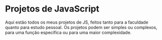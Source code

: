 # Projetos de JavaScript

Aqui estão todos os meus projetos de JS, feitos tanto para a faculdade quanto para estudo pessoal. Os projetos podem ser simples ou complexos, para uma função específica ou para uma maior complexidade.
